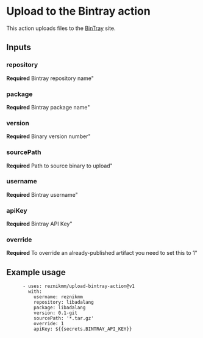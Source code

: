 # Upload to the Bintray action

This action uploads files to the [BinTray](https://bintray.com/) site.

## Inputs
### repository
**Required** Bintray repository name"

### package
**Required** Bintray package name"

### version
**Required** Binary version number"
### sourcePath
**Required** Path to source binary to upload"

### username
**Required** Bintray username"

### apiKey
**Required** Bintray API Key"

### override
**Required** To override an already-published artifact you need to set this to 1"

## Example usage
```
      - uses: reznikmm/upload-bintray-action@v1
        with:
          username: reznikmm
          repository: libadalang
          package: libadalang
          version: 0.1-git
          sourcePath: '*.tar.gz'
          override: 1
          apiKey: ${{secrets.BINTRAY_API_KEY}}
```
